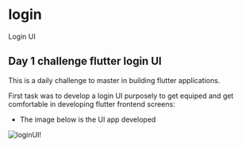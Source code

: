# login

Login UI

## Day 1 challenge flutter login UI

This is a daily challenge to master in building flutter applications.

First task was to develop a login UI purposely to get equiped and get comfortable in developing flutter frontend screens:

- The image below is the UI app developed

![loginUI!](https://i.pinimg.com/564x/b8/da/21/b8da2134b789c39afbefcc99299a931d.jpg)
